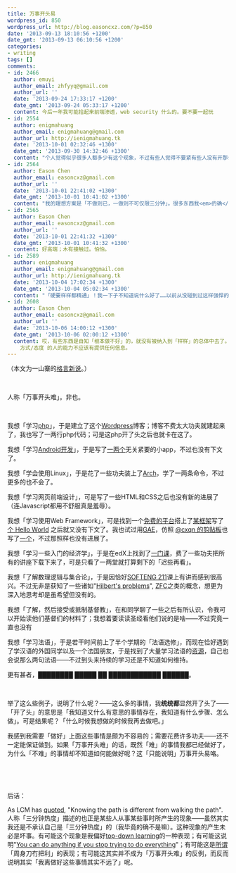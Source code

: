 ```yaml
---
title: 万事开头易
wordpress_id: 850
wordpress_url: http://blog.easoncxz.com/?p=850
date: '2013-09-13 18:10:56 +1200'
date_gmt: '2013-09-13 06:10:56 +1200'
categories:
- writing
tags: []
comments:
- id: 2466
  author: emuyi
  author_email: zhfyyq@gmail.com
  author_url: ''
  date: '2013-09-24 17:33:17 +1200'
  date_gmt: '2013-09-24 05:33:17 +1200'
  content: 今后一年我可能拾起来前端渗透，web security 什么的。要不要一起玩
- id: 2554
  author: enigmahuang
  author_email: enigmahuang@gmail.com
  author_url: http://ienigmahuang.tk
  date: '2013-10-01 02:32:46 +1300'
  date_gmt: '2013-09-30 14:32:46 +1300'
  content: "个人觉得似乎很多人都多少有这个现象，不过有些人觉得不要紧有些人没有开那么多坑，然而很不幸我是开了很多坑然后坑死了自己的那种人。我大概从今年年初开始疯狂地反思自己过去18年持之以恒的的三分钟热度问题，现在似乎又有点矫枉过正——谁知道呢，起码现在对比试验还未完成。\r\n\r\n另外三分钟热度似乎也是后好处的，因为多少也算让一个人的知识面更广和技能更多。论专业，我们自然是比不过那些专修某一专业的人，那么兴趣爱好要到什么样的程度才算不是“三分钟热度”呢？是有一个绝对的标准，还是根据环境有不同的相对标准呢？这也是我一直还没有思考到满意答案的问题，希望你能谈谈你的看法。"
- id: 2564
  author: Eason Chen
  author_email: easoncxz@gmail.com
  author_url: ''
  date: '2013-10-01 22:41:02 +1300'
  date_gmt: '2013-10-01 10:41:02 +1300'
  content: "我的理想方案是「不做则已，一做则不可仅限三分钟」。很多东西我<em>的确</em>是简直「不做」的，e.g. 历史、政治等；而凡是想做，而没有做到另自己满意的结果的事情，都属于「三分钟热度」。换言之，凡是不是「简直不做」的事情，而想着觉得爽不起来者，统统都算三分钟热度。\r\n\r\n我以一种不计可行性的标准要求每样事都做好；如果没有做好，虽然关系不大，但是会被评定为「不达标」，并因此需要改进。\r\n\r\n可一言以盖之曰「硬要样样都精通」。"
- id: 2565
  author: Eason Chen
  author_email: easoncxz@gmail.com
  author_url: ''
  date: '2013-10-01 22:41:32 +1300'
  date_gmt: '2013-10-01 10:41:32 +1300'
  content: 好高端；木有接触过。怕怕。
- id: 2589
  author: enigmahuang
  author_email: enigmahuang@gmail.com
  author_url: http://ienigmahuang.tk
  date: '2013-10-04 17:02:34 +1300'
  date_gmt: '2013-10-04 05:02:34 +1300'
  content: "「硬要样样都精通」！我一下子不知道说什么好了……以前从没碰到过这样强悍的人"
- id: 2608
  author: Eason Chen
  author_email: easoncxz@gmail.com
  author_url: ''
  date: '2013-10-06 14:00:12 +1300'
  date_gmt: '2013-10-06 02:00:12 +1300'
  content: 哎，有些东西是自知「根本做不好」的，就没有被纳入到「样样」的总体中去了。何况「硬要…」只是对待我和你所面对着的问题的一种处理 方式/态度 ，对于采用这种
    方式/态度 的人的能力不应该有提供任何信息。
---
```

<p>（本文为一山寨的<a title="geyan.com.cn" href="http://www.geyan.com.cn/txgy/gyxs/" target="_blank">格言新说</a>。）</p>
<p>&nbsp;</p>
<p>人称「万事开头难」。非也。</p>
<p>&nbsp;</p>
<p>我想「学习<a href="http://php.net/" target="_blank">php</a>」，于是建立了这个<a href="http://wordpress.org/" target="_blank">Wordpress</a>博客；博客不费太大功夫就建起来了，我也写了一两行php代码；可是这php开了头之后也就卡在这了。</p>
<p>我想「学习<a href="http://developer.android.com/" target="_blank">Android开发</a>」，于是写了<a href="https://play.google.com/store/apps/developer?id=Xuzong+Chen" target="_blank">一两个</a>无关紧要的小app，不过也没有下文了。</p>
<p>我想「学会使用Linux」，于是花了一些功夫装上了<a href="https://www.archlinux.org/" target="_blank">Arch</a>，学了一两条命令，不过更多的也不会了。</p>
<p>我想「学习网页前端设计」，可是写了一些HTML和CSS之后也没有新的进展了（连Javascript都用不舒服真是羞辱）。</p>
<p>我想「学习使用Web Framework」，可是找到一个<a href="https://www.heroku.com/" target="_blank">免费的平台</a>搭上了<a href="https://www.djangoproject.com/" target="_blank">某框架</a>写了<a title="herokuapp.com" href="http://hello-django-easoncxz.herokuapp.com/" target="_blank">个 Hello World</a> 之后就又没有下文了。我也试过用<a href="https://developers.google.com/appengine/" target="_blank">GAE</a>，仿照 <a title=".tk" href="http://zcxz.tk/pb/index.php?r=1" target="_blank">@cxqn 的剪贴板</a>也写了<a title="appspot.com" href="https://pb-easoncxz.appspot.com/" target="_blank">一个</a>，不过那照样也没有进展了。</p>
<p>我想「学习一些入门的经济学」，于是在edX上找到了<a title="coursera.org" href="https://www.coursera.org/course/macroeconomics" target="_blank">一门课</a>，费了一些功夫把所有的讲座下载下来了，可是只看了一两堂就打算剩下的「迟些再看」。</p>
<p>我想「了解数理逻辑与集合论」，于是因恰好<a title="auckland.ac.nz" href="http://web.ece.auckland.ac.nz/uoa/home/about/our-programmes-and-courses/our-courses/softeng-courses" target="_blank">SOFTENG 211</a>课上有讲而感到很高兴。不过无非是获知了一些诸如"<a title="wikipedia.org" href="http://en.wikipedia.org/wiki/Hilbert's_problems" target="_blank">Hilbert's problems</a>", <a title="wikipedia.org" href="http://en.wikipedia.org/wiki/Zermelo%E2%80%93Fraenkel_set_theory" target="_blank">ZFC</a>之类的概念，想更为深入地思考却是虽希望但没有的。</p>
<p>我想「了解，然后接受或抵制基督教」，在和同学聊了一些之后有所认识，令我可以开始读他们基督们的材料了；我想着要读读圣经看他们说的是啥——不过究竟一直也没有</p>
<p>我想「学习法语」，于是若干时间前上了半个学期的「法语选修」，而现在恰好遇到了学汉语的外国同学以及一个法国朋友，于是找到了大量学习法语的<a href="http://french-linguistics.co.uk/" target="_blank">资源</a>，自己也会说那么两句法语——不过到头来持续的学习还是不知道如何维持。</p>
<p>更有甚者，████████ █████ ██ ████████████ ██████。</p>
<p>&nbsp;</p>
<p>举了这么些例子，说明了什么呢？——这么多的事情，我<strong>统统都</strong>显然开了头了——「开了头」的意思是「我知道又什么有意思的事情存在，我知道有什么步骤、怎么做」。可是结果呢？「什么时候我想做的时候我再去做吧。」</p>
<p>我感到我需要「做好」上面这些事情是颇为不容易的；需要花费许多功夫——还不一定能保证做到。如果「万事开头难」的话，既然「难」的事情我都已经做好了，为什么「不难」的事情却不知道如何能做好呢？这「只能说明」万事开头易咯。</p>
<p>&nbsp;</p>
<p>&nbsp;</p>
<p>后话：</p>
<p>As LCM has <a title="blog.liaocm.net" href="http://blog.liaocm.net/?p=150" target="_blank">quoted</a>, "Knowing the path is different from walking the path". 人称「三分钟热度」描述的也正是某些人从事某些事时所产生的现象——虽然其实我还是不承认自己是「三分钟热度」的（我毕竟的确不是嘛）。这种现象的产生未必是坏事。有可能这个现象是我偏好<a href="http://www.cogsci.rpi.edu/~rsun/sun-zhang-jcsr2004-f.pdf" target="_blank">top-down learning</a>的一种表现；有可能这说明"<a title="quora.com" href="http://abetterlife.quora.com/You-can-do-anything-if-you-stop-trying-to-do-everything" target="_blank">You can do anything if you stop trying to do everything</a>"；有可能这是<a title="twitter.com" href="https://twitter.com/proxyeh" target="_blank">所谓</a>「周身刀冇把利」的表现；有可能这其实并不成为「万事开头难」的反例，而反而说明其实「我离做好这些事情其实不远了」呢。</p>
